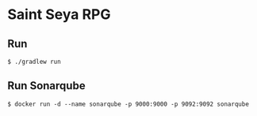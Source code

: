# Saint Seya RPG
## Run
```
$ ./gradlew run
```
## Run Sonarqube
```
$ docker run -d --name sonarqube -p 9000:9000 -p 9092:9092 sonarqube
```